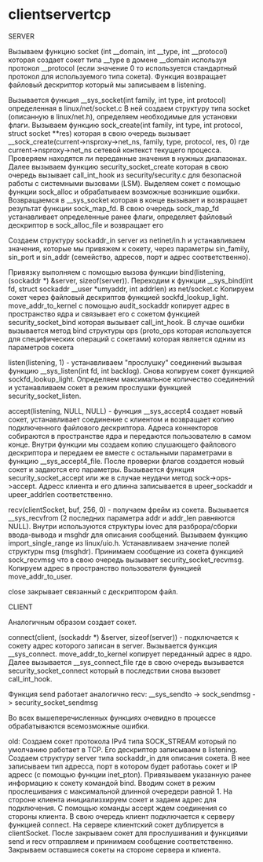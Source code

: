 # clientservertcp
SERVER

Вызываем функцию socket (int __domain, int __type, int __protocol) которая создает сокет типа __type в домене __domain используя протокол __protocol (если значение 0 то используется стандартный протокол для используемого типа сокета). Функция возвращает файловый дескриптор который мы записываем в listening.

Вызывается функция __sys_socket(int family, int type, int protocol) определенная в linux/net/socket.c
В ней создаем структуру типа socket (описанную в linux/net.h), определяем необходимые для установки флаги. Вызываем функцию sock_create(int family, int type, int protocol, struct socket **res) которая в свою очередь вызывает __sock_create(current->nsproxy->net_ns, family, type, protocol, res, 0) где current->nsproxy->net_ns сетевой контекст текущего процесса.
Проверяем находятся ли переданные значения в нужных диапазонах. Далее вызываем функцию security_socket_create которая в свою очередь вызывает call_int_hook из security/security.c для безопасной работы с системными вызовами (LSM).
Выделяем сокет с помощью функции sock_alloc и обрабатываем возможные возникшие ошибки.
Возвращаемся в __sys_socket которая в конце вызывает и возвращает результат функции sock_map_fd. В свою очередь sock_map_fd устанавливает определенные ранее флаги, определяет файловый дескриптор в sock_alloc_file и возвращает его

Создаем структуру sockaddr_in server из netinet/in.h и устанавливаем значения, которые мы привяжем к сокету, через параметры sin_family, sin_port и sin_addr (семейство, адресов, порт и адрес соответственно).

Привязку выполняем с помощью вызова функции bind(listening, (sockaddr *) &server, sizeof(server)). Переходим к функции __sys_bind(int fd, struct sockaddr __user *umyaddr, int addrlen) из net/socket.c
Копируем сокет через файловый дескриптов функцией sockfd_lookup_light. move_addr_to_kernel с помощью audit_sockaddr копирует адрес в пространство ядра и связывает его с сокетом функцией security_socket_bind которая вызывает call_int_hook. В случае ошибки вызывается метод bind структуры ops (proto_ops которая используется для специфических операций с сокетами) которая является одним из параметров сокета

listen(listening, 1) - устанавливаем "прослушку" соединений вызывая функцию __sys_listen(int fd, int backlog). Снова копируем сокет функцией sockfd_lookup_light. Определяем максимальное количество соединений и устанавливаем сокет в режим прослушки функцией security_socket_listen.

accept(listening, NULL, NULL) - функция __sys_accept4 создает новый сокет, устанавливает соединение с клиентом и возвращает копию подключенного файлового дескриптора. Адреса коннекторов собираются в пространстве ядра и передаются пользователю в самом конце. Внутри функции мы создаем копию слушающего файлового дескриптора и передаем ее вместе с остальными параметрами в функцию __sys_accept4_file. После проверки флагов создается новый сокет и задаются его параметры. Вызывается функция security_socket_accept или же в случае неудачи метод sock->ops->accept. Адресс клиента и его длинна записывается в upeer_sockaddr и upeer_addrlen соответственно.

recv(clientSocket, buf, 256, 0) - получаем фрейм из сокета. Вызывается __sys_recvfrom (2 последних параметра addr и addr_len равняются NULL). Внутри используются структуры iovec для разброра/сборки ввода-вывода и msghdr для описания сообщений. Вызываем функцию import_single_range из linux/uio.h. Устанавливаем значение полей структуры msg (msghdr). Принимаем сообщение из сокета функцией sock_recvmsg что в свою очередь вызывает security_socket_recvmsg. Копируем адрес в пространство пользователя функцией move_addr_to_user.

close закрывает связанный с дескриптором файл.

CLIENT

Аналогичным образом создает сокет.

connect(client, (sockaddr *) &server, sizeof(server)) - подключается к сокету адрес которого записан в server. Вызывается функция __sys_connect. move_addr_to_kernel копирует переданный адрес в ядро. Далее вызывается __sys_connect_file где в свою очередь вызывается security_socket_connect который в последствии снова вызовет call_int_hook.

Функция send работает аналогично recv: __sys_sendto ->  sock_sendmsg -> security_socket_sendmsg

Во всех вышеперечисленных функциях очевидно в процессе обрабатываются всемозможные ошибки. 

old:
Создаем сокет протокола IPv4 типа SOCK_STREAM который по умолчанию работает в TCP.
Его дескриптор записываем в listening.
Создаем структуру server типа sockaddr_in для описания сокета. В нее записываем тип адресса, порт в котором будет работаьь сокет и IP адресс (с помощью функции inet_pton).
Привязываем указанную ранее информацию к сокету командой bind.
Вводим сокет в режим прослешивания с максимальной длинной очередери равной 1.
На стороне клиента инициализхируем сокет и задаем адрес для подключения.
С помощью команды accept ждем соединения со стороны клиента. В свою очередь клиент подключается к серверу функцией connect.
На сервере клиентский сокет дублируется в clientSocket.
После закрываем сокет для прослушивания и функциями send и recv отправляем и принимаем сообщение соответственно.
Закрываем оставшиеся сокеты на стороне сервера и клиента.
